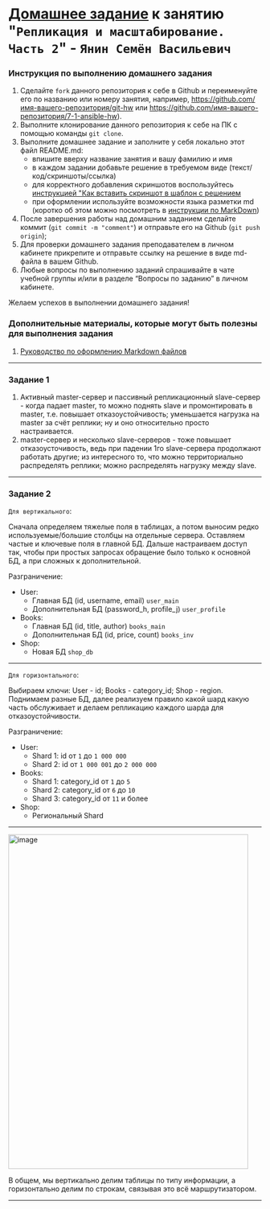 # [Домашнее задание](https://github.com/netology-code/sdb-homeworks/blob/main/12-07.md) к занятию "`Репликация и масштабирование. Часть 2`" - `Янин Семён Васильевич`


### Инструкция по выполнению домашнего задания

   1. Сделайте `fork` данного репозитория к себе в Github и переименуйте его по названию или номеру занятия, например, https://github.com/имя-вашего-репозитория/git-hw или  https://github.com/имя-вашего-репозитория/7-1-ansible-hw).
   2. Выполните клонирование данного репозитория к себе на ПК с помощью команды `git clone`.
   3. Выполните домашнее задание и заполните у себя локально этот файл README.md:
      - впишите вверху название занятия и вашу фамилию и имя
      - в каждом задании добавьте решение в требуемом виде (текст/код/скриншоты/ссылка)
      - для корректного добавления скриншотов воспользуйтесь [инструкцией "Как вставить скриншот в шаблон с решением](https://github.com/netology-code/sys-pattern-homework/blob/main/screen-instruction.md)
      - при оформлении используйте возможности языка разметки md (коротко об этом можно посмотреть в [инструкции  по MarkDown](https://github.com/netology-code/sys-pattern-homework/blob/main/md-instruction.md))
   4. После завершения работы над домашним заданием сделайте коммит (`git commit -m "comment"`) и отправьте его на Github (`git push origin`);
   5. Для проверки домашнего задания преподавателем в личном кабинете прикрепите и отправьте ссылку на решение в виде md-файла в вашем Github.
   6. Любые вопросы по выполнению заданий спрашивайте в чате учебной группы и/или в разделе “Вопросы по заданию” в личном кабинете.
   
Желаем успехов в выполнении домашнего задания!
   
### Дополнительные материалы, которые могут быть полезны для выполнения задания

1. [Руководство по оформлению Markdown файлов](https://gist.github.com/Jekins/2bf2d0638163f1294637#Code)

---

### Задание 1


1. Активный master-сервер и пассивный репликационный slave-сервер - когда падает master, то можно поднять slave и промонтировать в master, т.е. повышает отказоустойчивость; уменьшается нагрузка на master за счёт реплики; ну и оно относительно просто настраивается.
2. master-сервер и несколько slave-серверов - тоже повышает отказоусточивость, ведь при падении 1го slave-сервера продолжают работать другие; из интересного то, что можно территориально распределять реплики; можно распределять нагрузку между slave.

---

### Задание 2

`Для вертикального`:

Сначала определяем тяжелые поля в таблицах, а потом выносим редко используемые/большие столбцы на отдельные сервера. Оставляем частые и ключевые поля в главной БД. Дальше настраиваем доступ так, чтобы при простых запросах обращение было только к основной БД, а при сложных к дополнительной.

Разграничение:
* User:
   * Главная БД (id, username, email) `user_main`
   * Дополнительная БД (password_h, profile_j) `user_profile`
* Books:
   * Главная БД (id, title, author) `books_main`
   * Дополнительная БД (id, price, count) `books_inv`
* Shop:
   * Новая БД `shop_db`

---

`Для горизонтального`:

Выбираем ключи: User - id; Books - category_id; Shop - region. Поднимаем разные БД, далее реализуем правило какой шард какую часть обслуживает и делаем репликацию каждого шарда для отказоустойчивости.

Разграничение:
* User:
   * Shard 1: id от `1` до `1 000 000`
   * Shard 2: id от `1 000 001` до `2 000 000`
* Books:
   * Shard 1: category_id от `1` до `5`
   * Shard 2: category_id от `6` до `10`
   * Shard 3: category_id от `11` и более
* Shop:
   * Региональный Shard

---

<img width="477" height="666" alt="image" src="https://github.com/user-attachments/assets/67972f33-7180-47f8-bf1d-cfed03770735" />

В общем, мы вертикально делим таблицы по типу информации, а горизонтально делим по строкам, связывая это всё маршрутизатором.

---
